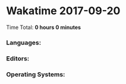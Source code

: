 # Wakatime 2017-09-20

Time Total: **0 hours 0 minutes**

### Languages:

### Editors:

### Operating Systems:

